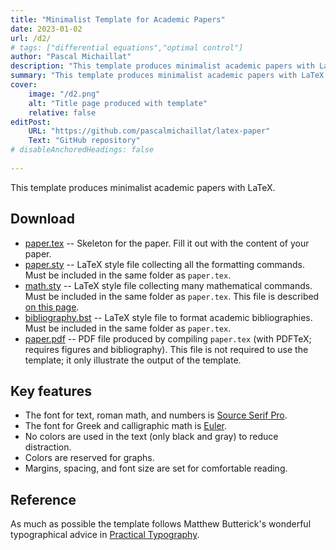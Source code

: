 ```yaml
---
title: "Minimalist Template for Academic Papers" 
date: 2023-01-02
url: /d2/
# tags: ["differential equations","optimal control"]
author: "Pascal Michaillat"
description: "This template produces minimalist academic papers with LaTeX." 
summary: "This template produces minimalist academic papers with LaTeX." 
cover:
    image: "/d2.png"
    alt: "Title page produced with template"
    relative: false
editPost:
    URL: "https://github.com/pascalmichaillat/latex-paper"
    Text: "GitHub repository"
# disableAnchoredHeadings: false
 
---
```


This template produces minimalist academic papers with LaTeX.
 <!-- [This newsletter post](https://pmichaillat.substack.com/p/a-minimalist-template-for-academic) explains the design choices made in the template. -->

## Download

- [paper.tex](/paper.tex) --  Skeleton for the paper. Fill it out with the content of your paper.
- [paper.sty](/paper.sty) --  LaTeX style file collecting all the formatting commands. Must be included in the same folder as `paper.tex`.
- [math.sty](/math.sty) -- LaTeX style file collecting many mathematical commands. Must be included in the same folder as `paper.tex`. This file is described [on this page](/d3/). 
- [bibliography.bst](/bibliography.bst) -- LaTeX style file to format academic bibliographies. Must be included in the same folder as `paper.tex`.
- [paper.pdf](/paper.pdf) -- PDF file produced by compiling `paper.tex` (with PDFTeX; requires figures and bibliography). This file is not required to use the template; it only illustrate the output of the template. 

<!-- ## and how to use them

- `presentation.tex` –  Skeleton of the presentation. Fill it out with the content of your presentation.
- `presentation.sty` –  LaTeX style file collecting all the formatting commands. Must be included in the same folder as `presentation.tex`.
- `math.sty` – LaTeX style file collecting many mathematical commands. Must be included in the same folder as `presentation.tex`. This file is hosted and described [in this GitHub repository](https://github.com/pmichaillat/latex-math). 
- `figures.pdf` – PDF file with all the figures included in the presentation. Replace the figures with your own figures---one per page. An easy way to do that is to create a Keynote or Powerpoint presentation; insert each figure as a slide background; and save the resulting presentation as PDF. With this method, all the figures have the exact same size. It is also possible to use Keynote or Powerpoint to annotate easily the figures created with an external software (Matlab, R, and so on).
- `presentation.pdf` – PDF file produced by compiling `presentation.tex` (with PDFTeX). This file is not required to use the template; it only illustrate the output of the template. -->

## Key features

- The font for text, roman math, and numbers is [Source Serif Pro](https://fonts.google.com/specimen/Source+Serif+Pro).
- The font for Greek and calligraphic math is [Euler](http://luc.devroye.org/fonts-26139.html).
- No colors are used in the text (only black and gray) to reduce distraction.
- Colors are reserved for graphs.
- Margins, spacing, and font size are set for comfortable reading.

## Reference

As much as possible the template follows Matthew Butterick's wonderful typographical advice in [Practical Typography](https://practicaltypography.com).
